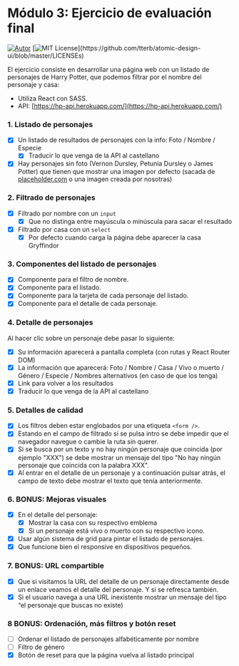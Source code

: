 # Módulo 3: Ejercicio de evaluación final
[![Autor](https://img.shields.io/badge/autor-Paula%20Perera-red)](https://github.com/PaulaEPR)
[![MIT License](https://img.shields.io/apm/l/atomic-design-ui.svg?)](https://github.com/tterb/atomic-design-ui/blob/master/LICENSEs)

El ejercicio consiste en desarrollar una página web con un listado de personajes de Harry Potter, que podemos filtrar por el nombre del personaje y casa:

- Utiliza React con SASS.
- API: [https://hp-api.herokuapp.com/](https://hp-api.herokuapp.com/)

### 1. Listado de personajes

- [x]  Un listado de resultados de personajes con la info: Foto / Nombre / Especie
    - [x]  Traducir lo que venga de la API al castellano
- [x]  Hay personajes sin foto (Vernon Dursley, Petunia Dursley o James Potter) que tienen que mostrar una imagen por defecto (sacada de [placeholder.com](http://placeholder.com/) o una imagen creada por nosotras)

### 2. Filtrado de personajes

- [x]  Filtrado por nombre con un `input`
    - [x]  Que no distinga entre mayúscula o minúscula para sacar el resultado
- [x]  Filtrado por casa con un `select`
    - [x]  Por defecto cuando carga la página debe aparecer la casa Gryffindor

### 3. Componentes del listado de personajes

- [x]  Componente para el filtro de nombre.
- [x]  Componente para el listado.
- [x]  Componente para la tarjeta de cada personaje del listado.
- [x]  Componente para el detalle de cada personaje.

### 4. Detalle de personajes

Al hacer clic sobre un personaje debe pasar lo siguiente:

- [x]  Su información aparecerá a pantalla completa (con rutas y React Router DOM)
- [x]  La información que aparecerá: Foto / Nombre / Casa / Vivo o muerto / Género / Especie /  Nombres alternativos (en caso de que los tenga)
- [x]  Link para volver a los resultados
- [x]  Traducir lo que venga de la API al castellano

### 5. Detalles de calidad

- [x]  Los filtros deben estar englobados por una etiqueta `<form />`.
- [x]  Estando en el campo de filtrado si se pulsa intro se debe impedir que el navegador navegue o cambie la ruta sin querer.
- [x]  Si se busca por un texto y no hay ningún personaje que coincida (por ejemplo "XXX") se debe mostrar un mensaje del tipo "No hay ningún personaje que coincida con la palabra XXX".
- [x]  Al entrar en el detalle de un personaje y a continuación pulsar atrás, el campo de texto debe mostrar el texto que tenía anteriormente.

### 6. BONUS: Mejoras visuales

- [x]  En el detalle del personaje:
    - [x]  Mostrar la casa con su respectivo emblema
    - [x]  Si un personaje está vivo o muerto con su respectivo icono.
- [x]  Usar algún sistema de grid para pintar el listado de personajes.
- [x]  Que funcione bien el responsive en dispositivos pequeños.

### 7. BONUS: URL compartible

- [x]  Que si visitamos la URL del detalle de un personaje directamente desde un enlace veamos el detalle del personaje. Y si se refresca también.
- [x]  Si el usuario navega a una URL inexistente mostrar un mensaje del tipo “el personaje que buscas no existe)

### 8 BONUS: Ordenación, más filtros y botón reset

- [ ]  Ordenar el listado de personajes alfabéticamente por nombre
- [ ]  Filtro de género
- [x]  Botón de reset para que la página vuelva al listado principal